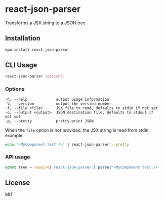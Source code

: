 # react-json-parser

Transforms a JSX string to a JSON tree

## Installation

```sh
npm install react-json-parser
```

## CLI Usage

```sh
react-json-parser [options]
```

### Options

```
-h, --help             output usage information
-V, --version          output the version number
-f, --file <file>      JSX file to read, defaults to stdin if not set
-o, --output <output>  JSON destination file, defaults to stdout if not set
-p, --pretty           pretty-print JSON
```

When the `file` option is not provided, the JSX string is read from stdin, example:

```sh
echo '<MyComponent test />' | react-json-parser --pretty
```

### API usage

```js
const tree = require('react-json-parser').parse('<MyComponent test />')
```

## License

MIT
